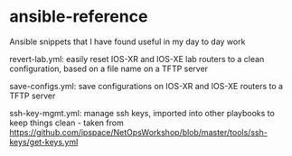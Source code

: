 # ansible-reference
Ansible snippets that I have found useful in my day to day work

revert-lab.yml: easily reset IOS-XR and IOS-XE lab routers to a clean configuration, based on a file name on a TFTP server

save-configs.yml: save configurations on IOS-XR and IOS-XE routers to a TFTP server

ssh-key-mgmt.yml: manage ssh keys, imported into other playbooks to keep things clean - taken from https://github.com/ipspace/NetOpsWorkshop/blob/master/tools/ssh-keys/get-keys.yml
